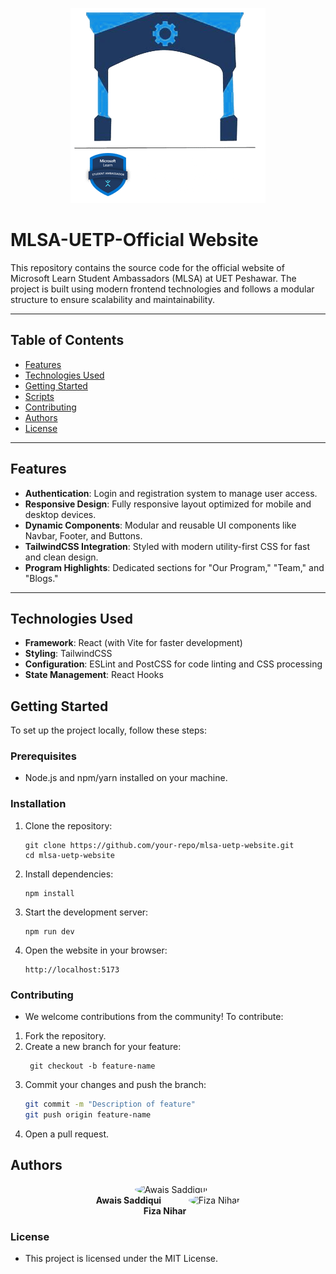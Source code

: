 <p align="center">
  <img src="./mlsa_uetp.png" alt="MLSA UET Peshawar" />
</p>

# MLSA-UETP-Official Website
 This repository contains the source code for the official website of Microsoft Learn Student Ambassadors (MLSA) at UET Peshawar. The project is built using modern frontend technologies and follows a modular structure to ensure scalability and maintainability.

---

## Table of Contents

- [Features](#features)
- [Technologies Used](#technologies-used)
- [Getting Started](#getting-started)
- [Scripts](#scripts)
- [Contributing](#contributing)
- [Authors](#authors)
- [License](#license)

---

## Features

- **Authentication**: Login and registration system to manage user access.
- **Responsive Design**: Fully responsive layout optimized for mobile and desktop devices.
- **Dynamic Components**: Modular and reusable UI components like Navbar, Footer, and Buttons.
- **TailwindCSS Integration**: Styled with modern utility-first CSS for fast and clean design.
- **Program Highlights**: Dedicated sections for "Our Program," "Team," and "Blogs."

---

## Technologies Used

- **Framework**: React (with Vite for faster development)
- **Styling**: TailwindCSS
- **Configuration**: ESLint and PostCSS for code linting and CSS processing
- **State Management**: React Hooks

## Getting Started

To set up the project locally, follow these steps:

### Prerequisites
- Node.js and npm/yarn installed on your machine.

### Installation
1. Clone the repository:
   ```
   git clone https://github.com/your-repo/mlsa-uetp-website.git
   cd mlsa-uetp-website
   ```
2. Install dependencies:
    ```
    npm install
    ```
3. Start the development server:
    ```
    npm run dev
    ```
4. Open the website in your browser:
    ```
    http://localhost:5173
    ```

### Contributing
- We welcome contributions from the community! To contribute:

1. Fork the repository.
2. Create a new branch for your feature:
    ```
     git checkout -b feature-name
     ```
3. Commit your changes and push the branch:
    ```bash 
    git commit -m "Description of feature"
    git push origin feature-name
    ```
4. Open a pull request.

## Authors

<p align="center">
  <a href="https://github.com/awaissaddiqui" style="text-decoration: none; margin: 10px;">
    <img src="https://github.com/awaissaddiqui.png" alt="Awais Saddiqui" width="100" style="border-radius:50%;">
    <br />
    <strong>Awais Saddiqui</strong>
  </a>
  &nbsp;&nbsp;&nbsp;&nbsp;
  <a href="https://github.com/niharfiza125" style="text-decoration: none; margin: 10px;">
    <img src="https://github.com/niharfiza125.png" alt="Fiza Nihar" width="100" style="border-radius:50%;">
    <br />
    <strong>Fiza Nihar</strong>
  </a>
</p>


### License
- This project is licensed under the MIT License.
